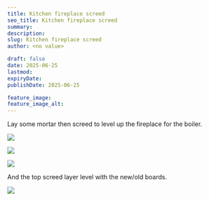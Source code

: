 ```yaml
---
title: Kitchen fireplace screed
seo_title: Kitchen fireplace screed
summary:
description:
slug: Kitchen fireplace screed
author: <no value>

draft: false
date: 2025-06-25
lastmod: 
expiryDate:
publishDate: 2025-06-25

feature_image:
feature_image_alt:
---
```

Lay some mortar then screed to level up the fireplace for the boiler.

![](/images/2488.jpeg )

![](/images/2496.jpeg )

![](/images/2497.jpeg )

And the top screed layer level with the new/old boards.

![](/images/2528.jpeg )